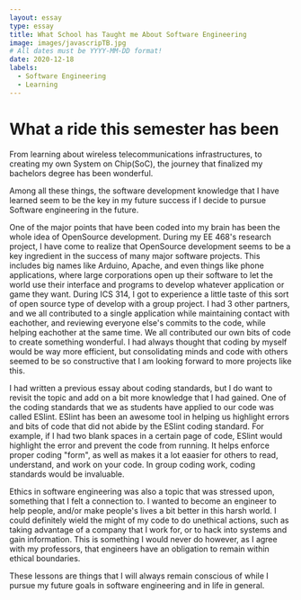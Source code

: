 ```yaml
---
layout: essay
type: essay
title: What School has Taught me About Software Engineering
image: images/javascripTB.jpg
# All dates must be YYYY-MM-DD format!
date: 2020-12-18
labels:
  - Software Engineering
  - Learning
---
```

# What a ride this semester has been

From learning about wireless telecommunications infrastructures, to creating my own System on Chip(SoC), the journey that finalized my bachelors degree has been wonderful. 

Among all these things, the software development knowledge that I have learned seem to be the key in my future success if I decide to pursue Software engineering in the future.

One of the major points that have been coded into my brain has been the whole idea of OpenSource development. During my EE 468's research project, I have come to realize that OpenSource development seems to be a key ingredient in the success of many major software projects. This includes big names like Arduino, Apache, and even things like phone applications, where large corporations open up their software to let the world use their interface and programs to develop whatever application or game they want. During ICS 314, I got to experience a little taste of this sort of open source type of develop with a group project. I had 3 other partners, and we all contributed to a single application while maintaining contact with eachother, and reviewing everyone else's commits to the code, while helping eachother at the same time. We all contributed our own bits of code to create something wonderful. I had always thought that coding by myself would be way more efficient, but consolidating minds and code with others seemed to be so constructive that I am looking forward to more projects like this.

I had written a previous essay about coding standards, but I do want to revisit the topic and add on a bit more knowledge that I had gained. One of the coding standards that we as students have applied to our code was called ESlint. ESlint has been an awesome tool in helping us highlight errors and bits of code that did not abide by the ESlint coding standard. For example, if I had two blank spaces in a certain page of code, ESlint would highlight the error and prevent the code from running. It helps enforce proper coding "form", as well as makes it a lot eaasier for others to read, understand, and work on your code. In group coding work, coding standards would be invaluable.

Ethics in software engineering was also a topic that was stressed upon, something that I felt a connection to. I wanted to become an engineer to help people, and/or make people's lives a bit better in this harsh world. I could definitely wield the might of my code to do unethical actions, such as taking advantage of a company that I work for, or to hack into systems and gain information. This is something I would never do however, as I agree with my professors, that engineers have an obligation to remain within ethical boundaries.

These lessons are things that I will always remain conscious of while I pursue my future goals in software engineering and in life in general.
